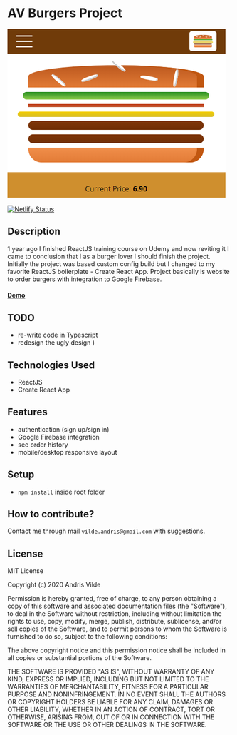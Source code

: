 # AV Burgers Project

![AV Burgers](./docs/cover.png "AV Burgers Cover")

[![Netlify Status](https://api.netlify.com/api/v1/badges/1c31e138-68c7-46e2-b0ad-3c7ea376eef5/deploy-status)](https://app.netlify.com/sites/av-burgers/deploys)

## Description
1 year ago I finished ReactJS training course on Udemy and now reviting it I came to conclusion that I as a burger lover I should finish the project.
Initially the project was based custom config build but I changed to my favorite ReactJS boilerplate - Create React App.
Project basically is website to order burgers with integration to Google Firebase.
#### [Demo](https://av-burgers.netlify.com/)

## TODO
 - re-write code in Typescript
 - redesign the ugly design )

## Technologies Used
- ReactJS
- Create React App

## Features
- authentication (sign up/sign in)
- Google Firebase integration
- see order history
- mobile/desktop responsive layout

## Setup
- `npm install` inside root folder

## How to contribute?
Contact me through mail `vilde.andris@gmail.com` with suggestions.

## License
MIT License

Copyright (c) 2020 Andris Vilde

Permission is hereby granted, free of charge, to any person obtaining a copy
of this software and associated documentation files (the "Software"), to deal
in the Software without restriction, including without limitation the rights
to use, copy, modify, merge, publish, distribute, sublicense, and/or sell
copies of the Software, and to permit persons to whom the Software is
furnished to do so, subject to the following conditions:

The above copyright notice and this permission notice shall be included in all
copies or substantial portions of the Software.

THE SOFTWARE IS PROVIDED "AS IS", WITHOUT WARRANTY OF ANY KIND, EXPRESS OR
IMPLIED, INCLUDING BUT NOT LIMITED TO THE WARRANTIES OF MERCHANTABILITY,
FITNESS FOR A PARTICULAR PURPOSE AND NONINFRINGEMENT. IN NO EVENT SHALL THE
AUTHORS OR COPYRIGHT HOLDERS BE LIABLE FOR ANY CLAIM, DAMAGES OR OTHER
LIABILITY, WHETHER IN AN ACTION OF CONTRACT, TORT OR OTHERWISE, ARISING FROM,
OUT OF OR IN CONNECTION WITH THE SOFTWARE OR THE USE OR OTHER DEALINGS IN THE
SOFTWARE.
